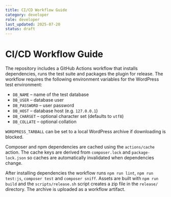 ```yaml
---
title: CI/CD Workflow Guide
category: developer
role: developer
last_updated: 2025-07-20
status: draft
---
```

# CI/CD Workflow Guide

The repository includes a GitHub Actions workflow that installs dependencies, runs the test suite and packages the plugin for release. The workflow requires the following environment variables for the WordPress test environment:

- `DB_NAME` – name of the test database
- `DB_USER` – database user
- `DB_PASSWORD` – user password
- `DB_HOST` – database host (e.g. `127.0.0.1`)
- `DB_CHARSET` – optional character set (defaults to `utf8`)
- `DB_COLLATE` – optional collation

`WORDPRESS_TARBALL` can be set to a local WordPress archive if downloading is blocked.

Composer and npm dependencies are cached using the `actions/cache` action. The cache keys are derived from `composer.lock` and `package-lock.json` so caches are automatically invalidated when dependencies change.

After installing dependencies the workflow runs `npm run lint`, `npm run test:js`, `composer test` and `composer sniff`. Assets are built with `npm run build` and the `scripts/release.sh` script creates a zip file in the `release/` directory. The archive is uploaded as a workflow artifact.
